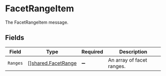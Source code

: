 # FacetRangeItem

The FacetRangeItem message.


## Fields

| Field                                                    | Type                                                     | Required                                                 | Description                                              |
| -------------------------------------------------------- | -------------------------------------------------------- | -------------------------------------------------------- | -------------------------------------------------------- |
| `Ranges`                                                 | [][shared.FacetRange](../../models/shared/facetrange.md) | :heavy_minus_sign:                                       | An array of facet ranges.                                |